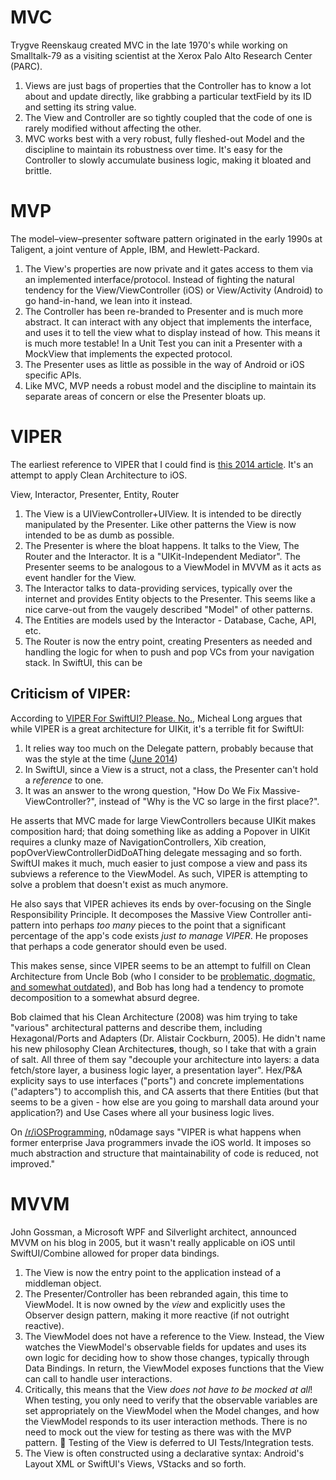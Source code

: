 # MVC
Trygve Reenskaug created MVC in the late 1970's while working on Smalltalk-79 as a visiting scientist at the Xerox Palo Alto Research Center (PARC).

1. Views are just bags of properties that the Controller has to know a lot about and update directly, like grabbing a particular textField by its ID and setting its string value.
2. The View and Controller are so tightly coupled that the code of one is rarely modified without affecting the other.
3. MVC works best with a very robust, fully fleshed-out Model and the discipline to maintain its robustness over time. It's easy for the Controller to slowly accumulate business logic, making it bloated and brittle.

# MVP
The model–view–presenter software pattern originated in the early 1990s at Taligent, a joint venture of Apple, IBM, and Hewlett-Packard.

1. The View's properties are now private and it gates access to them via an implemented interface/protocol. Instead of fighting the natural tendency for the View/ViewController (iOS) or View/Activity (Android) to go hand-in-hand, we lean into it instead.
2. The Controller has been re-branded to Presenter and is much more abstract. It can interact with any object that implements the interface, and uses it to tell the view what to display instead of how. This means it is much more testable! In a Unit Test you can init a Presenter with a MockView that implements the expected protocol.
3. The Presenter uses as little as possible in the way of Android or iOS specific APIs.
4. Like MVC, MVP needs a robust model and the discipline to maintain its separate areas of concern or else the Presenter bloats up.

# VIPER
The earliest reference to VIPER that I could find is [this 2014 article](https://www.objc.io/issues/13-architecture/viper/). It's an attempt to apply Clean Architecture to iOS.

View, Interactor, Presenter, Entity, Router
1. The View is a UIViewController+UIView. It is intended to be directly manipulated by the Presenter. Like other patterns the View is now intended to be as dumb as possible. 
2. The Presenter is where the bloat happens. It talks to the View, The Router and the Interactor. It is a "UIKit-Independent Mediator". The Presenter seems to be analogous to a ViewModel in MVVM as it acts as event handler for the View. 
3. The Interactor talks to data-providing services, typically over the internet and provides Entity objects to the Presenter. This seems like a nice carve-out from the vaugely described "Model" of other patterns. 
4. The Entities are models used by the Interactor - Database, Cache, API, etc.
5. The Router is now the entry point, creating Presenters as needed and handling the logic for when to push and pop VCs from your navigation stack. In SwiftUI, this can be 

## Criticism of VIPER:
According to [VIPER For SwiftUI? Please. No.](https://betterprogramming.pub/viper-for-swiftui-please-no-ee61ce99694c), Micheal Long argues that while VIPER is a great architecture for UIKit, it's a terrible fit for SwiftUI:

1. It relies way too much on the Delegate pattern, probably because that was the style at the time ([June 2014](https://www.objc.io/issues/13-architecture/viper/))
2. In SwiftUI, since a View is a struct, not a class, the Presenter can't hold a _reference_ to one.
3. It was an answer to the wrong question, "How Do We Fix Massive-ViewController?", instead of "Why is the VC so large in the first place?".

He asserts that MVC made for large ViewControllers because UIKit makes composition hard; that doing something like as adding a Popover in UIKit requires a clunky maze of NavigationControllers, Xib creation, popOverViewControllerDidDoAThing delegate messaging and so forth. SwiftUI makes it much, much easier to just compose a view and pass its subviews a reference to the ViewModel. As such, VIPER is attempting to solve a problem that doesn't exist as much anymore.

He also says that VIPER achieves its ends by over-focusing on the Single Responsibility Principle. It decomposes the Massive View Controller anti-pattern into perhaps _too many_ pieces to the point that a significant percentage of the app's code exists _just to manage VIPER_. He proposes that perhaps a code generator should even be used. 

This makes sense, since VIPER seems to be an attempt to fulfill on Clean Architecture from Uncle Bob (who I consider to be [problematic, dogmatic, and somewhat outdated](https://scotthmccoy.github.io/2023/12/27/uncle-bob-considered-harmful.html)), and Bob has long had a tendency to promote decomposition to a somewhat absurd degree.

Bob claimed that his Clean Architecture (2008) was him trying to take "various" architectural patterns and describe them, including Hexagonal/Ports and Adapters (Dr. Alistair Cockburn, 2005). He didn't name his new philosophy Clean Architecture**s**, though, so I take that with a grain of salt. All three of them say "decouple your architecture into layers: a data fetch/store layer, a business logic layer, a presentation layer". Hex/P&A explicity says to use interfaces ("ports") and concrete implementations ("adapters") to accomplish this, and CA asserts that there Entities (but that seems to be a given - how else are you going to marshall data around your application?) and Use Cases where all your business logic lives.

On [/r/iOSProgramming](https://www.reddit.com/r/iOSProgramming/comments/5pcebg/comment/dcqa1uj/), n0damage says "VIPER is what happens when former enterprise Java programmers invade the iOS world. It imposes so much abstraction and structure that maintainability of code is reduced, not improved."

# MVVM
John Gossman, a Microsoft WPF and Silverlight architect, announced MVVM on his blog in 2005, but it wasn't really applicable on iOS until SwiftUI/Combine allowed for proper data bindings.

1. The View is now the entry point to the application instead of a middleman object.
2. The Presenter/Controller has been rebranded again, this time to ViewModel. It is now owned by the _view_ and explicitly uses the Observer design pattern, making it more reactive (if not outright reactive).
3. The ViewModel does not have a reference to the View. Instead, the View watches the ViewModel's observable fields for updates and uses its own logic for deciding how to show those changes, typically through Data Bindings. In return, the ViewModel exposes functions that the View can call to handle user interactions.
4. Critically, this means that the View *does not have to be mocked at all*! When testing, you only need to verify that the observable variables are set appropriately on the ViewModel when the Model changes, and how the ViewModel responds to its user interaction methods. There is no need to mock out the view for testing as there was with the MVP pattern. 🤯 Testing of the View is deferred to UI Tests/Integration tests.
5. The View is often constructed using a declarative syntax: Android's Layout XML or SwiftUI's Views, VStacks and so forth.






